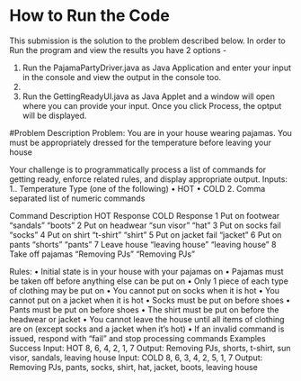 # How to Run the Code
This submission is the solution to the problem described below.
In order to Run the program and view the results you have 2 options - 
1. Run the PajamaPartyDriver.java as Java Application and enter your input in the console and view the output in the console too.
2. 
2. Run the GettingReadyUI.java as Java Applet and a window will open where you can provide your input. Once you click Process, the optput will be displayed.


#Problem Description
Problem:
You are in your house wearing pajamas. You must be appropriately dressed for the temperature before leaving your house

Your challenge is to programmatically process a list of commands for getting ready, enforce related rules, and display appropriate output.
Inputs:
1..	Temperature Type (one of the following)
•	HOT
•	COLD
2.	Comma separated list of numeric commands

Command	Description	      HOT Response	COLD Response
1	      Put on footwear	  “sandals”	      “boots”
2	      Put on headwear	  “sun visor”	    “hat”
3     	Put on socks	    fail	          “socks”
4	      Put on shirt	    “t-shirt”	      “shirt”
5	      Put on jacket	    fail	          “jacket”
6	      Put on pants	    “shorts”	      “pants”
7	      Leave house	      “leaving house”	“leaving house”
8	      Take off pajamas	“Removing PJs”	“Removing PJs”

Rules:
•	Initial state is in your house with your pajamas on
•	Pajamas must be taken off before anything else can be put on
•	Only 1 piece of each type of clothing may be put on
•	You cannot put on socks when it is hot
•	You cannot put on a jacket when it is hot
•	Socks must be put on before shoes
•	Pants must be put on before shoes
•	The shirt must be put on before the headwear or jacket
•	You cannot leave the house until all items of clothing are on (except socks and a jacket when it’s hot)
•	If an invalid command is issued, respond with “fail” and stop processing commands
Examples
Success
Input: HOT 8, 6, 4, 2, 1, 7
Output: Removing PJs, shorts, t-shirt, sun visor, sandals, leaving house
Input: COLD 8, 6, 3, 4, 2, 5, 1, 7
Output: Removing PJs, pants, socks, shirt, hat, jacket, boots, leaving house


